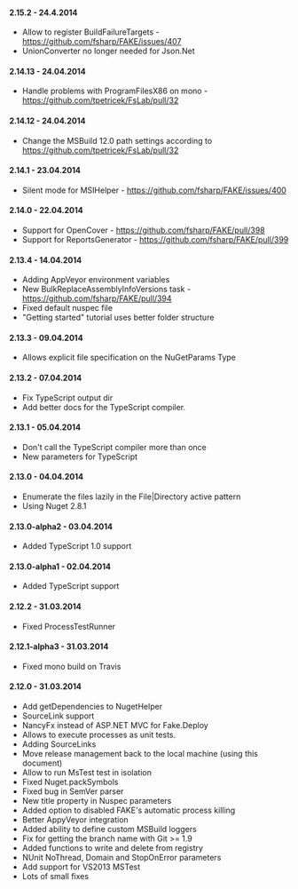#### 2.15.2 - 24.4.2014
* Allow to register BuildFailureTargets - https://github.com/fsharp/FAKE/issues/407
* UnionConverter no longer needed for Json.Net

#### 2.14.13 - 24.04.2014
* Handle problems with ProgramFilesX86 on mono - https://github.com/tpetricek/FsLab/pull/32

#### 2.14.12 - 24.04.2014
* Change the MSBuild 12.0 path settings according to https://github.com/tpetricek/FsLab/pull/32

#### 2.14.1 - 23.04.2014
* Silent mode for MSIHelper - https://github.com/fsharp/FAKE/issues/400

#### 2.14.0 - 22.04.2014
* Support for OpenCover - https://github.com/fsharp/FAKE/pull/398
* Support for ReportsGenerator - https://github.com/fsharp/FAKE/pull/399

#### 2.13.4 - 14.04.2014
* Adding AppVeyor environment variables 
* New BulkReplaceAssemblyInfoVersions task - https://github.com/fsharp/FAKE/pull/394
* Fixed default nuspec file
* "Getting started" tutorial uses better folder structure

#### 2.13.3 - 09.04.2014
* Allows explicit file specification on the NuGetParams Type

#### 2.13.2 - 07.04.2014
* Fix TypeScript output dir
* Add better docs for the TypeScript compiler.

#### 2.13.1 - 05.04.2014
* Don't call the TypeScript compiler more than once
* New parameters for TypeScript

#### 2.13.0 - 04.04.2014
* Enumerate the files lazily in the File|Directory active pattern
* Using Nuget 2.8.1

#### 2.13.0-alpha2 - 03.04.2014
* Added TypeScript 1.0 support

#### 2.13.0-alpha1 - 02.04.2014
* Added TypeScript support

#### 2.12.2 - 31.03.2014
* Fixed ProcessTestRunner

#### 2.12.1-alpha3 - 31.03.2014
* Fixed mono build on Travis

#### 2.12.0 - 31.03.2014
* Add getDependencies to NugetHelper
* SourceLink support
* NancyFx instead of ASP.NET MVC for Fake.Deploy
* Allows to execute processes as unit tests.
* Adding SourceLinks
* Move release management back to the local machine (using this document)
* Allow to run MsTest test in isolation
* Fixed Nuget.packSymbols
* Fixed bug in SemVer parser
* New title property in Nuspec parameters
* Added option to disabled FAKE's automatic process killing
* Better AppyVeyor integration
* Added ability to define custom MSBuild loggers
* Fix for getting the branch name with Git >= 1.9
* Added functions to write and delete from registry
* NUnit NoThread, Domain and StopOnError parameters
* Add support for VS2013 MSTest
* Lots of small fixes